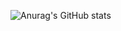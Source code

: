 <p align='center'>



![Anurag's GitHub stats](https://github-readme-stats.vercel.app/api?username=Incidental211&show_icons=true&theme=highcontrast)
</td>
</tr>
</table>
